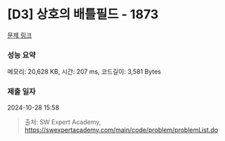 # [D3] 상호의 배틀필드 - 1873 

[문제 링크](https://swexpertacademy.com/main/code/problem/problemDetail.do?contestProbId=AV5LyE7KD2ADFAXc) 

### 성능 요약

메모리: 20,628 KB, 시간: 207 ms, 코드길이: 3,581 Bytes

### 제출 일자

2024-10-28 15:58



> 출처: SW Expert Academy, https://swexpertacademy.com/main/code/problem/problemList.do